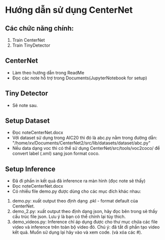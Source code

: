 # Hướng dẫn sử dụng CenterNet

## Các chức năng chính:
1. Train CenterNet
2. Train TinyDetector

## CenterNet
* Làm theo hướng dẫn trong ReadMe
* Đọc các note hỗ trợ trong Documents(JupyterNotebook for setup)

## Tiny Detector
* Sẽ note sau.

## Setup Dataset 
* Đọc noteCenterNet.docx
* Với dataset sử dụng trong AIC20 thì đó là abc.py nằm trong đường dẫn: "/home/xv/Documents/CenterNet2/src/lib/datasets/dataset/abc.py"
* Nếu data dạng voc thì có thể sử dụng CenterNet/src/tools/voc2coco/ để convert label (.xml) sang json format coco.

## Setup Inference
* Đã đi phần in kết quả đã inference ra màn hình (đọc note sẽ thấy)
* Đọc noteCenterNet.docx
* Có nhiều file demo.py được dùng cho các mục đích khác nhau:
1. demo.py: xuất output theo định dạng .pkl - format default của CenterNet.
2. demo_2.py: xuất output theo định dạng json, hãy đọc bên trong sẽ thấy cấu trúc file json. Lưu ý là bạn có thể chỉnh lại tùy thich.
3. demo_videos.py: Inference chỉ áp dụng được cho thư mục chứa các file video và inference trên toàn bộ video đó. Chú ý: đã tắt đi phần tạo video kết quả. Muốn sử dụng lại hãy vào và xem code. (và xóa các #).